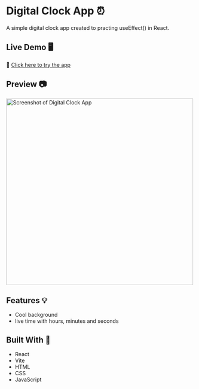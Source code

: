 # Digital Clock App ⏰

A simple digital clock app created to practing useEffect() in React.

## Live Demo 🖥️
🔗 [Click here to try the app](https://danielss2atwit.github.io/Digital_Clock/)

## Preview 📷
<img src="https://github.com/user-attachments/assets/cb0f3ddd-f54f-433a-bc9a-ba8c8a9624ca" alt="Screenshot of Digital Clock App" width="500"/>

## Features 💡
- Cool background
- live time with hours, minutes and seconds

## Built With 🔨
- React
- Vite
- HTML
- CSS
- JavaScript
